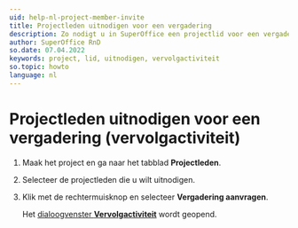 ```yaml
---
uid: help-nl-project-member-invite
title: Projectleden uitnodigen voor een vergadering
description: Zo nodigt u in SuperOffice een projectlid voor een vergadering
author: SuperOffice RnD
so.date: 07.04.2022
keywords: project, lid, uitnodigen, vervolgactiviteit
so.topic: howto
language: nl
---
```


# Projectleden uitnodigen voor een vergadering (vervolgactiviteit)

1. Maak het project en ga naar het tabblad **Projectleden**.
2. Selecteer de projectleden die u wilt uitnodigen.
3. Klik met de rechtermuisknop en selecteer **Vergadering aanvragen**.

    Het [dialoogvenster **Vervolgactiviteit**][1] wordt geopend.

<!-- Referenced links -->
[1]: ../../../diary/learn/screen/dialog-for-followups.md
